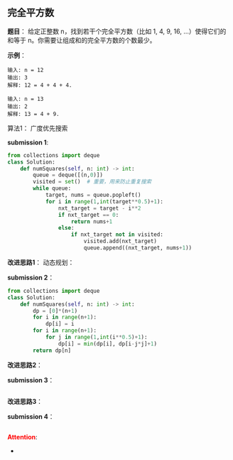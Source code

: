 ## 完全平方数
**题目**：
给定正整数 n，找到若干个完全平方数（比如 1, 4, 9, 16, ...）使得它们的和等于 n。你需要让组成和的完全平方数的个数最少。

**示例**：
```
输入: n = 12
输出: 3 
解释: 12 = 4 + 4 + 4.
```
```
输入: n = 13
输出: 2
解释: 13 = 4 + 9.
```

算法1：
广度优先搜索

**submission 1**:
```python
from collections import deque
class Solution:
    def numSquares(self, n: int) -> int:
        queue = deque([(n,0)])
        visited = set()  # 重要，用来防止重复搜索
        while queue:
            target, nums = queue.popleft()
            for i in range(1,int(target**0.5)+1):
                nxt_target = target - i**2
                if nxt_target == 0:
                    return nums+1
                else:
                    if nxt_target not in visited:
                        visited.add(nxt_target)
                        queue.append((nxt_target, nums+1))
```


**改进思路1**：
动态规划：


**submission 2**：
```python
from collections import deque
class Solution:
    def numSquares(self, n: int) -> int:
        dp = [0]*(n+1)
        for i in range(n+1):
            dp[i] = i
        for i in range(n+1):
            for j in range(1,int(i**0.5)+1):
                dp[i] = min(dp[i], dp[i-j*j]+1)
        return dp[n]
```


**改进思路2**：

**submission 3**：
```python

```


**改进思路3**：

**submission 4**：
```python

```


<font color="#FF0000">**Attention**</font>:

- 
